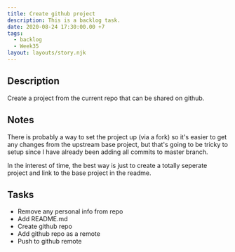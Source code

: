 ```yaml
---
title: Create github project
description: This is a backlog task.
date: 2020-08-24 17:30:00.00 +7
tags:
  - backlog
  - Week35
layout: layouts/story.njk
---
```

## Description

Create a project from the current repo that can be shared on github.

## Notes

There is probably a way to set the project up (via a fork) so it's easier to get any changes from the upstream base project, but that's going to be tricky to setup since I have already been adding all commits to master branch. 

In the interest of time, the best way is just to create a totally seperate project and link to the base project in the readme.

## Tasks

- Remove any personal info from repo
- Add README.md
- Create github repo
- Add github repo as a remote
- Push to github remote
